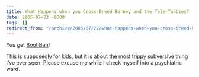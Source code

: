 ```yaml
---
title: What Happens when you Cross-Breed Barney and the Tele-Tubbies?
date: 2005-07-23 -0800
tags: []
redirect_from: "/archive/2005/07/22/what-happens-when-you-cross-breed-barney-and-the-tele-tubbies.aspx/"
---
```


You get [BoohBah](http://www.boohbah.com/zone.html)!

This is supposedly for kids, but it is about the most trippy subversive
thing I’ve ever seen. Please excuse me while I check myself into a
psychiatric ward.

